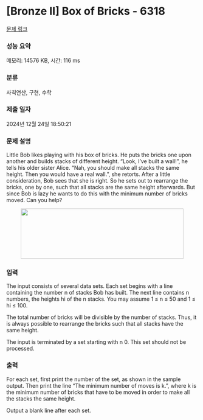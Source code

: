 # [Bronze II] Box of Bricks - 6318 

[문제 링크](https://www.acmicpc.net/problem/6318) 

### 성능 요약

메모리: 14576 KB, 시간: 116 ms

### 분류

사칙연산, 구현, 수학

### 제출 일자

2024년 12월 24일 18:50:21

### 문제 설명

<p>Little Bob likes playing with his box of bricks. He puts the bricks one upon another and builds stacks of different height. “Look, I’ve built a wall!”, he tells his older sister Alice. “Nah, you should make all stacks the same height. Then you would have a real wall.”, she retorts. After a little consideration, Bob sees that she is right. So he sets out to rearrange the bricks, one by one, such that all stacks are the same height afterwards. But since Bob is lazy he wants to do this with the minimum number of bricks moved. Can you help?</p>

<p style="text-align: center;"><img alt="" src="https://www.acmicpc.net/upload/images2/brick.png" style="height:132px; width:428px"></p>

### 입력 

 <p>The input consists of several data sets. Each set begins with a line containing the number n of stacks Bob has built. The next line contains n numbers, the heights hi of the n stacks. You may assume 1 ≤ n ≤ 50 and 1 ≤ hi ≤ 100.</p>

<p>The total number of bricks will be divisible by the number of stacks. Thus, it is always possible to rearrange the bricks such that all stacks have the same height.</p>

<p>The input is terminated by a set starting with n 0. This set should not be processed.</p>

### 출력 

 <p>For each set, first print the number of the set, as shown in the sample output. Then print the line “The minimum number of moves is k.”, where k is the minimum number of bricks that have to be moved in order to make all the stacks the same height.</p>

<p>Output a blank line after each set.</p>

